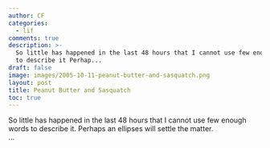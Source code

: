 ```yaml
---
author: CF
categories:
  - lïf
comments: true
description: >-
  So little has happened in the last 48 hours that I cannot use few enough words
  to describe it Perhap...
draft: false
image: images/2005-10-11-peanut-butter-and-sasquatch.png
layout: post
title: Peanut Butter and Sasquatch
toc: true
---
```

    
So little has happened in the last 48 hours that I cannot use few enough words to describe it. Perhaps an ellipses will settle the matter.    
...    
